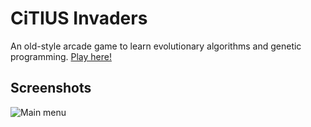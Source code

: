 # CiTIUS Invaders

An old-style arcade game to learn evolutionary algorithms and genetic programming. [Play here!](https://citiususc.github.io/citius-invaders/)

## Screenshots

![Main menu](https://github.com/citiususc/citius-invaders/blob/2481bac3c424a95fbb782de329dceb0f059e9a09/screenshots/main-menu.png?raw=true)

